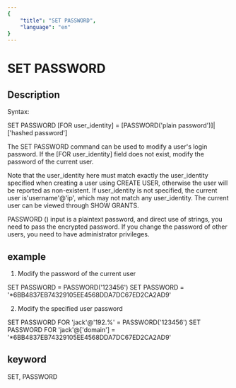 ```yaml
---
{
    "title": "SET PASSWORD",
    "language": "en"
}
---
```


<!-- 
Licensed to the Apache Software Foundation (ASF) under one
or more contributor license agreements.  See the NOTICE file
distributed with this work for additional information
regarding copyright ownership.  The ASF licenses this file
to you under the Apache License, Version 2.0 (the
"License"); you may not use this file except in compliance
with the License.  You may obtain a copy of the License at

  http://www.apache.org/licenses/LICENSE-2.0

Unless required by applicable law or agreed to in writing,
software distributed under the License is distributed on an
"AS IS" BASIS, WITHOUT WARRANTIES OR CONDITIONS OF ANY
KIND, either express or implied.  See the License for the
specific language governing permissions and limitations
under the License.
-->

# SET PASSWORD
## Description

Syntax:

SET PASSWORD [FOR user_identity] =
[PASSWORD('plain password')]|['hashed password']

The SET PASSWORD command can be used to modify a user's login password. If the [FOR user_identity] field does not exist, modify the password of the current user.

Note that the user_identity here must match exactly the user_identity specified when creating a user using CREATE USER, otherwise the user will be reported as non-existent. If user_identity is not specified, the current user is'username'@'ip', which may not match any user_identity. The current user can be viewed through SHOW GRANTS.

PASSWORD () input is a plaintext password, and direct use of strings, you need to pass the encrypted password.
If you change the password of other users, you need to have administrator privileges.

## example

1. Modify the password of the current user

SET PASSWORD = PASSWORD('123456')
SET PASSWORD = '*6BB4837EB74329105EE4568DDA7DC67ED2CA2AD9'

2. Modify the specified user password

SET PASSWORD FOR 'jack'@'192.%' = PASSWORD('123456')
SET PASSWORD FOR 'jack'@['domain'] = '*6BB4837EB74329105EE4568DDA7DC67ED2CA2AD9'

## keyword
SET, PASSWORD
